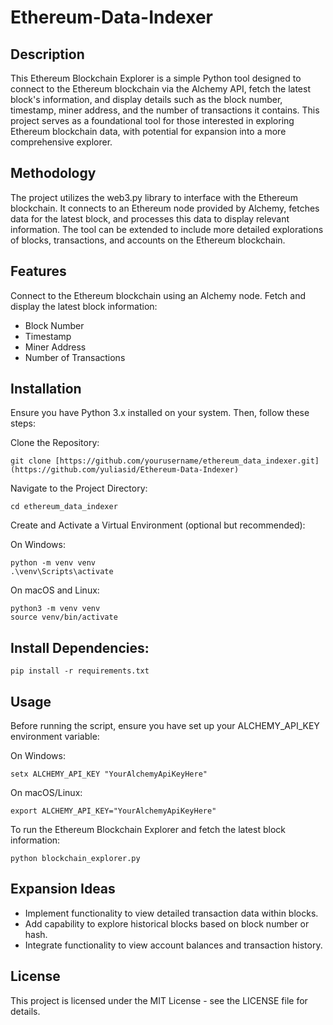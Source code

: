 # Ethereum-Data-Indexer
## Description
This Ethereum Blockchain Explorer is a simple Python tool designed to connect to the Ethereum blockchain via the Alchemy API, fetch the latest block's information, and display details such as the block number, timestamp, miner address, and the number of transactions it contains. This project serves as a foundational tool for those interested in exploring Ethereum blockchain data, with potential for expansion into a more comprehensive explorer.

## Methodology
The project utilizes the web3.py library to interface with the Ethereum blockchain. It connects to an Ethereum node provided by Alchemy, fetches data for the latest block, and processes this data to display relevant information. The tool can be extended to include more detailed explorations of blocks, transactions, and accounts on the Ethereum blockchain.

## Features
Connect to the Ethereum blockchain using an Alchemy node.
Fetch and display the latest block information:
+ Block Number
+ Timestamp
+ Miner Address
+ Number of Transactions

## Installation
Ensure you have Python 3.x installed on your system. Then, follow these steps:

Clone the Repository:
```
git clone [https://github.com/yourusername/ethereum_data_indexer.git](https://github.com/yuliasid/Ethereum-Data-Indexer)
```
Navigate to the Project Directory:
```
cd ethereum_data_indexer
```

Create and Activate a Virtual Environment (optional but recommended):

On Windows:
```
python -m venv venv
.\venv\Scripts\activate
```
On macOS and Linux:
```
python3 -m venv venv
source venv/bin/activate
```

## Install Dependencies:
```
pip install -r requirements.txt
```
## Usage
Before running the script, ensure you have set up your ALCHEMY_API_KEY environment variable:

On Windows:
```
setx ALCHEMY_API_KEY "YourAlchemyApiKeyHere"
```

On macOS/Linux:
```
export ALCHEMY_API_KEY="YourAlchemyApiKeyHere"
```


To run the Ethereum Blockchain Explorer and fetch the latest block information:

```
python blockchain_explorer.py
```

## Expansion Ideas
+ Implement functionality to view detailed transaction data within blocks.
+ Add capability to explore historical blocks based on block number or hash.
+ Integrate functionality to view account balances and transaction history.

## License
This project is licensed under the MIT License - see the LICENSE file for details.
